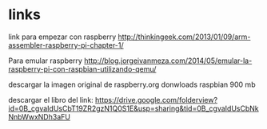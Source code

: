 # links

link para empezar con raspberry 
http://thinkingeek.com/2013/01/09/arm-assembler-raspberry-pi-chapter-1/

Para emular raspberry
http://blog.jorgeivanmeza.com/2014/05/emular-la-raspberry-pi-con-raspbian-utilizando-qemu/

descargar la imagen original de raspberry.org donwloads raspbian 900 mb

descargar el libro del link: https://drive.google.com/folderview?id=0B_cgvaIdUsCbT19ZR2gzN1Q0S1E&usp=sharing&tid=0B_cgvaIdUsCbNkNnbWwxNDh3aFU 
